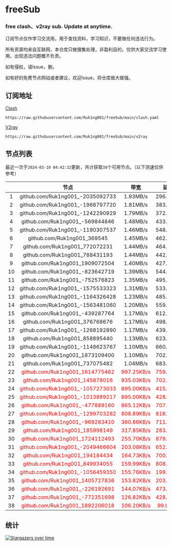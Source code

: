 # freeSub
### free clash、v2ray sub. Update at anytime.

订阅节点仅作学习交流用，用于查找资料，学习知识，不要做任何违法行为。

所有资源均来自互联网，本仓库只做搜集处理，非盈利目的，仅供大家交流学习使用，出现违法问题概不负责。

如有侵权，请Issue，删。

如有好的免费节点网站或者建议，欢迎Issue，将仓库做大做强。

## 订阅地址
[Clash](https://raw.githubusercontent.com/Ruk1ng001/freeSub/main/clash.yaml)
```
https://raw.githubusercontent.com/Ruk1ng001/freeSub/main/clash.yaml
```
[V2ray](https://raw.githubusercontent.com/Ruk1ng001/freeSub/main/v2ray)
```
https://raw.githubusercontent.com/Ruk1ng001/freeSub/main/v2ray
```

## 节点列表

最近一次于`2024-03-10 04:42:32`更新，共计获取`38`个可用节点。（以下测速仅供参考）

|  | 节点 | 带宽 | 延迟 |
|:-:|:--:|:--:|:--:|
 | 1 | github.com/Ruk1ng001_-2035092733 | 1.93MB/s | 296.00ms |
 | 2 | github.com/Ruk1ng001_-1968797720 | 1.81MB/s | 383.00ms |
 | 3 | github.com/Ruk1ng001_-1242290929 | 1.79MB/s | 372.00ms |
 | 4 | github.com/Ruk1ng001_-569844846 | 1.48MB/s | 433.00ms |
 | 5 | github.com/Ruk1ng001_-1190307537 | 1.46MB/s | 548.00ms |
 | 6 | github.com/Ruk1ng001_369545 | 1.45MB/s | 462.00ms |
 | 7 | github.com/Ruk1ng001_772072231 | 1.44MB/s | 464.00ms |
 | 8 | github.com/Ruk1ng001_788431193 | 1.44MB/s | 442.00ms |
 | 9 | github.com/Ruk1ng001_1909072504 | 1.40MB/s | 427.00ms |
 | 10 | github.com/Ruk1ng001_-823642719 | 1.39MB/s | 544.00ms |
 | 11 | github.com/Ruk1ng001_-752576823 | 1.35MB/s | 495.00ms |
 | 12 | github.com/Ruk1ng001_-1575533323 | 1.31MB/s | 533.00ms |
 | 13 | github.com/Ruk1ng001_-1164326428 | 1.23MB/s | 485.00ms |
 | 14 | github.com/Ruk1ng001_-1563481060 | 1.20MB/s | 559.00ms |
 | 15 | github.com/Ruk1ng001_-439287764 | 1.17MB/s | 612.00ms |
 | 16 | github.com/Ruk1ng001_376768676 | 1.17MB/s | 498.00ms |
 | 17 | github.com/Ruk1ng001_-1268192890 | 1.17MB/s | 439.00ms |
 | 18 | github.com/Ruk1ng001_858895440 | 1.13MB/s | 623.00ms |
 | 19 | github.com/Ruk1ng001_-1148623767 | 1.10MB/s | 660.00ms |
 | 20 | github.com/Ruk1ng001_1873109400 | 1.10MB/s | 702.00ms |
 | 21 | github.com/Ruk1ng001_737075482 | 1.04MB/s | 683.00ms |
 | 22 | <font color=red>github.com/Ruk1ng001_1614775462</font> | <font color=red>997.25KB/s</font> | <font color=red>759.00ms</font> |
 | 23 | <font color=red>github.com/Ruk1ng001_145878016</font> | <font color=red>935.03KB/s</font> | <font color=red>702.00ms</font> |
 | 24 | <font color=red>github.com/Ruk1ng001_-1057273033</font> | <font color=red>895.00KB/s</font> | <font color=red>415.00ms</font> |
 | 25 | <font color=red>github.com/Ruk1ng001_-1013889217</font> | <font color=red>895.00KB/s</font> | <font color=red>428.00ms</font> |
 | 26 | <font color=red>github.com/Ruk1ng001_-477889160</font> | <font color=red>865.12KB/s</font> | <font color=red>707.00ms</font> |
 | 27 | <font color=red>github.com/Ruk1ng001_-1299703282</font> | <font color=red>808.89KB/s</font> | <font color=red>816.00ms</font> |
 | 28 | <font color=red>github.com/Ruk1ng001_-969283410</font> | <font color=red>360.86KB/s</font> | <font color=red>711.00ms</font> |
 | 29 | <font color=red>github.com/Ruk1ng001_185998149</font> | <font color=red>317.85KB/s</font> | <font color=red>283.00ms</font> |
 | 30 | <font color=red>github.com/Ruk1ng001_1724112493</font> | <font color=red>255.70KB/s</font> | <font color=red>879.00ms</font> |
 | 31 | <font color=red>github.com/Ruk1ng001_-2049466604</font> | <font color=red>203.08KB/s</font> | <font color=red>652.00ms</font> |
 | 32 | <font color=red>github.com/Ruk1ng001_194184434</font> | <font color=red>164.73KB/s</font> | <font color=red>700.00ms</font> |
 | 33 | <font color=red>github.com/Ruk1ng001_849934055</font> | <font color=red>159.99KB/s</font> | <font color=red>808.00ms</font> |
 | 34 | <font color=red>github.com/Ruk1ng001_-1056459350</font> | <font color=red>155.76KB/s</font> | <font color=red>199.00ms</font> |
 | 35 | <font color=red>github.com/Ruk1ng001_1405727836</font> | <font color=red>153.82KB/s</font> | <font color=red>203.00ms</font> |
 | 36 | <font color=red>github.com/Ruk1ng001_-226192691</font> | <font color=red>144.07KB/s</font> | <font color=red>473.00ms</font> |
 | 37 | <font color=red>github.com/Ruk1ng001_-772351698</font> | <font color=red>126.82KB/s</font> | <font color=red>428.00ms</font> |
 | 38 | <font color=red>github.com/Ruk1ng001_1892206018</font> | <font color=red>106.20KB/s</font> | <font color=red>99.00ms</font> |


## 统计

[![Stargazers over time](https://starchart.cc/Ruk1ng001/freeSub.svg)](https://starchart.cc/Ruk1ng001/freeSub)